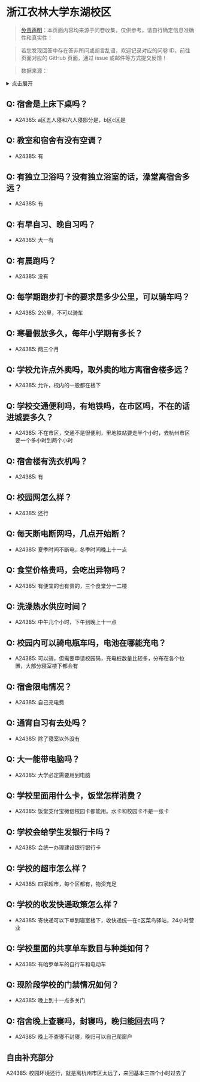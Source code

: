 # 浙江农林大学东湖校区

> [免责声明](https://colleges.chat/#_3)：本页面内容均来源于问卷收集，仅供参考，请自行确定信息准确性和真实性！

> 若您发现回答中存在答非所问或胡言乱语，欢迎记录对应的问卷 ID，前往页面对应的 GitHub 页面，通过 issue 或邮件等方式提交反馈！

> 数据来源：

<details><summary>点击展开</summary>
<ul>
<li>A24385: 匿名 (2024 年 06 月)</li>
</ul>
</details>

## Q: 宿舍是上床下桌吗？

- A24385: a区五人寝和六人寝部分是，b区c区是

## Q: 教室和宿舍有没有空调？

- A24385: 有

## Q: 有独立卫浴吗？没有独立浴室的话，澡堂离宿舍多远？

- A24385: 有

## Q: 有早自习、晚自习吗？

- A24385: 大一有

## Q: 有晨跑吗？

- A24385: 没有

## Q: 每学期跑步打卡的要求是多少公里，可以骑车吗？

- A24385: 2公里，不可以骑车

## Q: 寒暑假放多久，每年小学期有多长？

- A24385: 两三个月

## Q: 学校允许点外卖吗，取外卖的地方离宿舍楼多远？

- A24385: 允许，校内的一般都在楼下

## Q: 学校交通便利吗，有地铁吗，在市区吗，不在的话进城要多久？

- A24385: 不在市区，交通不是很便利，里地铁站要走半个小时，去杭州市区要一个多小时到两个小时

## Q: 宿舍楼有洗衣机吗？

- A24385: 有

## Q: 校园网怎么样？

- A24385: 还行

## Q: 每天断电断网吗，几点开始断？

- A24385: 夏季时间不断电，冬季时间晚上十一点

## Q: 食堂价格贵吗，会吃出异物吗？

- A24385: 有便宜的也有贵的，三个食堂分一二楼

## Q: 洗澡热水供应时间？

- A24385: 中午几个小时，下午到晚上十一点

## Q: 校园内可以骑电瓶车吗，电池在哪能充电？

- A24385: 可以骑，但需要申请校园码，充电桩数量比较多，分布在各个位置，大部分寝室楼下都会有

## Q: 宿舍限电情况？

- A24385: 自己充电费

## Q: 通宵自习有去处吗？

- A24385: 除了寝室以外没有

## Q: 大一能带电脑吗？

- A24385: 大学必定需要用到电脑

## Q: 学校里面用什么卡，饭堂怎样消费？

- A24385: 饭堂支付宝微信校园卡都能用。水卡和校园卡不是一张卡

## Q: 学校会给学生发银行卡吗？

- A24385: 会统一办理建设银行银行卡

## Q: 学校的超市怎么样？

- A24385: 四家超市，每个区都有，物资充足

## Q: 学校的收发快递政策怎么样？

- A24385: 寄快递可以下单到寝室楼下，收快递统一在c区菜鸟驿站，24小时营业

## Q: 学校里面的共享单车数目与种类如何？

- A24385: 有哈罗单车的自行车和电动车

## Q: 现阶段学校的门禁情况如何？

- A24385: 晚上到十一点多关门

## Q: 宿舍晚上查寝吗，封寝吗，晚归能回去吗？

- A24385: 晚上不查寝不封寝，晚归可以自己爬窗户

## 自由补充部分

A24385: 校园环境还行，就是离杭州市区太远了，来回基本三四个小时过去了
